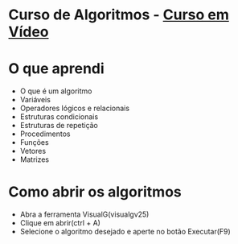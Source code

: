 # Curso de Algoritmos - <a href="https://www.cursoemvideo.com/curso/curso-de-algoritmo/">Curso em Vídeo</a> 

# O que aprendi

<ul>
  <li>O que é um algoritmo</li>
  <li>Variáveis</li>
  <li>Operadores lógicos e relacionais</li>
  <li>Estruturas condicionais</li>
  <li>Estruturas de repetição</li>
  <li>Procedimentos</li>
  <li>Funções</li>
  <li>Vetores</li>
  <li>Matrizes</li>
</ul>

# Como abrir os algoritmos

<ul>
  <li>Abra a ferramenta VisualG(visualgv25)</li>
  <li>Clique em abrir(ctrl + A)</li>
  <li>Selecione o algoritmo desejado e aperte no botão Executar(F9)</li>
</ul>
